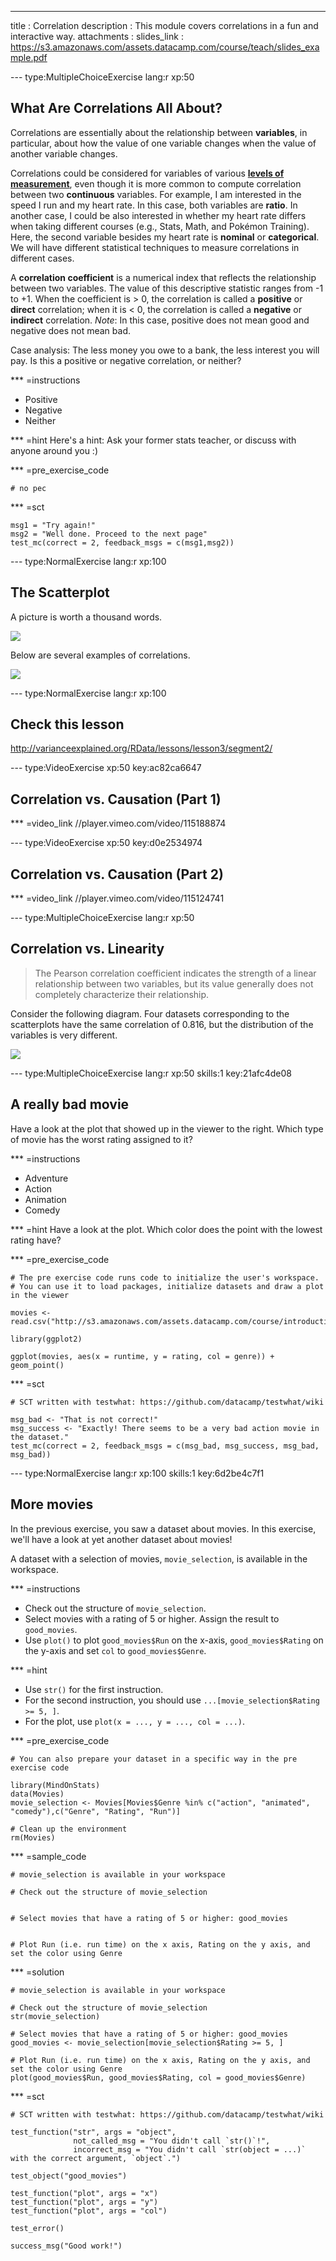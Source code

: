 ---
title       : Correlation
description : This module covers correlations in a fun and interactive way.
attachments :
  slides_link : https://s3.amazonaws.com/assets.datacamp.com/course/teach/slides_example.pdf

--- type:MultipleChoiceExercise lang:r xp:50
## What Are Correlations All About?

Correlations are essentially about the relationship between **variables**, in particular, about how the value of one variable changes when the value of another variable changes.

Correlations could be considered for variables of various **[levels of measurement](http://onlinestatbook.com/2/introduction/levels_of_measurement.html)**, even though it is more common to compute correlation between two **continuous** variables. For example, I am interested in the speed I run and my heart rate. In this case, both variables are **ratio**. In another case, I could be also interested in whether my heart rate differs when taking different courses (e.g., Stats, Math, and Pokémon Training). Here, the second variable besides my heart rate is **nominal** or **categorical**. We will have different statistical techniques to measure correlations in different cases. 

A **correlation coefficient** is a numerical index that reflects the relationship between two variables. The value of this descriptive statistic ranges from -1 to +1. When the coefficient is > 0, the correlation is called a **positive** or **direct** correlation; when it is < 0, the correlation is called a **negative** or **indirect** correlation. *Note*: In this case, positive does not mean good and negative does not mean bad. 

Case analysis: The less money you owe to a bank, the less interest you will pay. Is this a positive or negative correlation, or neither?

*** =instructions
- Positive
- Negative
- Neither

*** =hint
Here's a hint: Ask your former stats teacher, or discuss with anyone around you :)

*** =pre_exercise_code
```{r}
# no pec
```

*** =sct
```{r}
msg1 = "Try again!"
msg2 = "Well done. Proceed to the next page"
test_mc(correct = 2, feedback_msgs = c(msg1,msg2))
```

--- type:NormalExercise lang:r xp:100
## The Scatterplot

A picture is worth a thousand words. 

![](https://upload.wikimedia.org/wikipedia/commons/3/3c/Strong--weak--no-correlation.png)

Below are several examples of correlations.

![](https://upload.wikimedia.org/wikipedia/commons/0/02/Correlation_examples.png)

--- type:NormalExercise lang:r xp:100
## Check this lesson

http://varianceexplained.org/RData/lessons/lesson3/segment2/


--- type:VideoExercise xp:50 key:ac82ca6647
## Correlation vs. Causation (Part 1)

*** =video_link
//player.vimeo.com/video/115188874

--- type:VideoExercise xp:50 key:d0e2534974
## Correlation vs. Causation (Part 2)

*** =video_link
//player.vimeo.com/video/115124741


--- type:MultipleChoiceExercise lang:r xp:50
## Correlation vs. Linearity

> The Pearson correlation coefficient indicates the strength of a linear relationship between two variables, but its value generally does not completely characterize their relationship.

Consider the following diagram. Four datasets corresponding to the scatterplots have the same correlation of 0.816, but the distribution of the variables is very different.

![](https://upload.wikimedia.org/wikipedia/commons/e/ec/Anscombe%27s_quartet_3.svg)

--- type:MultipleChoiceExercise lang:r xp:50 skills:1 key:21afc4de08
## A really bad movie

Have a look at the plot that showed up in the viewer to the right. Which type of movie has the worst rating assigned to it?

*** =instructions
- Adventure
- Action
- Animation
- Comedy

*** =hint
Have a look at the plot. Which color does the point with the lowest rating have?

*** =pre_exercise_code
```{r}
# The pre exercise code runs code to initialize the user's workspace.
# You can use it to load packages, initialize datasets and draw a plot in the viewer

movies <- read.csv("http://s3.amazonaws.com/assets.datacamp.com/course/introduction_to_r/movies.csv")

library(ggplot2)

ggplot(movies, aes(x = runtime, y = rating, col = genre)) + geom_point()
```

*** =sct
```{r}
# SCT written with testwhat: https://github.com/datacamp/testwhat/wiki

msg_bad <- "That is not correct!"
msg_success <- "Exactly! There seems to be a very bad action movie in the dataset."
test_mc(correct = 2, feedback_msgs = c(msg_bad, msg_success, msg_bad, msg_bad))
```

--- type:NormalExercise lang:r xp:100 skills:1 key:6d2be4c7f1
## More movies

In the previous exercise, you saw a dataset about movies. In this exercise, we'll have a look at yet another dataset about movies!

A dataset with a selection of movies, `movie_selection`, is available in the workspace.

*** =instructions
- Check out the structure of `movie_selection`.
- Select movies with a rating of 5 or higher. Assign the result to `good_movies`.
- Use `plot()` to  plot `good_movies$Run` on the x-axis, `good_movies$Rating` on the y-axis and set `col` to `good_movies$Genre`.

*** =hint
- Use `str()` for the first instruction.
- For the second instruction, you should use `...[movie_selection$Rating >= 5, ]`.
- For the plot, use `plot(x = ..., y = ..., col = ...)`.

*** =pre_exercise_code
```{r}
# You can also prepare your dataset in a specific way in the pre exercise code

library(MindOnStats)
data(Movies)
movie_selection <- Movies[Movies$Genre %in% c("action", "animated", "comedy"),c("Genre", "Rating", "Run")]

# Clean up the environment
rm(Movies)
```

*** =sample_code
```{r}
# movie_selection is available in your workspace

# Check out the structure of movie_selection


# Select movies that have a rating of 5 or higher: good_movies


# Plot Run (i.e. run time) on the x axis, Rating on the y axis, and set the color using Genre

```

*** =solution
```{r}
# movie_selection is available in your workspace

# Check out the structure of movie_selection
str(movie_selection)

# Select movies that have a rating of 5 or higher: good_movies
good_movies <- movie_selection[movie_selection$Rating >= 5, ]

# Plot Run (i.e. run time) on the x axis, Rating on the y axis, and set the color using Genre
plot(good_movies$Run, good_movies$Rating, col = good_movies$Genre)
```

*** =sct
```{r}
# SCT written with testwhat: https://github.com/datacamp/testwhat/wiki

test_function("str", args = "object",
              not_called_msg = "You didn't call `str()`!",
              incorrect_msg = "You didn't call `str(object = ...)` with the correct argument, `object`.")

test_object("good_movies")

test_function("plot", args = "x")
test_function("plot", args = "y")
test_function("plot", args = "col")

test_error()

success_msg("Good work!")
```
